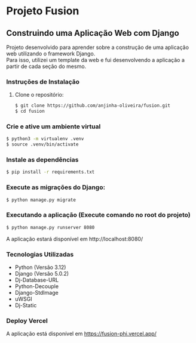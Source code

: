 # Projeto Fusion
## Construindo uma Aplicação Web com Django

Projeto desenvolvido para aprender sobre a construção de uma aplicação web utilizando o framework Django.</br>
Para isso, utilizei um template da web e fui desenvolvendo a aplicação a partir de cada seção do mesmo.

### Instruções de Instalação

1. Clone o repositório:

   ```sh
   $ git clone https://github.com/anjinha-oliveira/fusion.git
   $ cd fusion
   ```

### Crie e ative um ambiente virtual

```sh
$ python3 -m virtualenv .venv
$ source .venv/bin/activate
```

### Instale as dependências

```sh
$ pip install -r requirements.txt
```

### Execute as migrações do Django:

```sh
$ python manage.py migrate
```

### Executando a aplicação (Execute comando no root do projeto)

```sh
$ python manage.py runserver 8080
```

A aplicação estará disponível em http://localhost:8080/

### Tecnologias Utilizadas

* Python (Versão 3.12)
* Django (Versão 5.0.2)
* Dj-Database-URL
* Python-Decouple
* Django-StdImage
* uWSGI
* Dj-Static

### Deploy Vercel

A aplicação está disponível em https://fusion-phi.vercel.app/